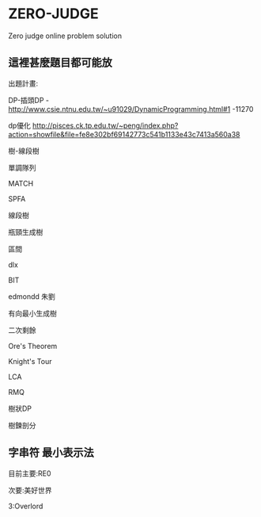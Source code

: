 # ZERO-JUDGE
Zero judge online problem solution

這裡甚麼題目都可能放
---------------------------
出題計畫: 

DP-插頭DP -http://www.csie.ntnu.edu.tw/~u91029/DynamicProgramming.html#1
-11270

dp優化 http://pisces.ck.tp.edu.tw/~peng/index.php?action=showfile&file=fe8e302bf69142773c541b1133e43c7413a560a38

樹-線段樹

單調隊列 

MATCH

SPFA

線段樹

瓶頸生成樹

區間

dlx

BIT

edmondd 朱劉 

有向最小生成樹

二次剩餘

Ore's Theorem

Knight's Tour

LCA

RMQ

樹狀DP

樹鍊剖分

字串符 最小表示法
-------------------------
目前主要:RE0

次要:美好世界

3:Overlord
